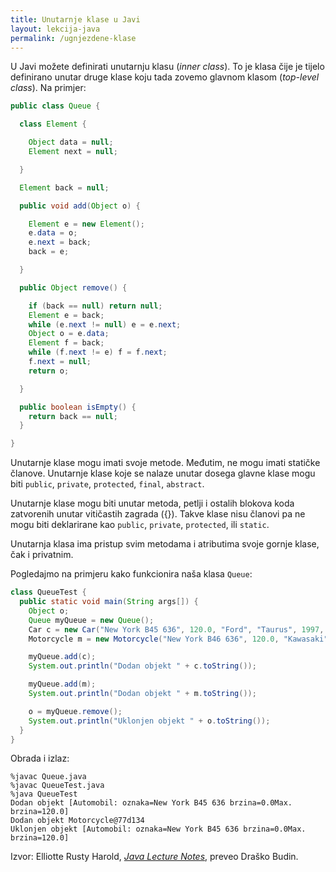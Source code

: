 ```yaml
---
title: Unutarnje klase u Javi
layout: lekcija-java
permalink: /ugnjezdene-klase
---
```


U Javi možete definirati unutarnju klasu (*inner class*). To je klasa čije je tijelo definirano unutar druge klase koju tada zovemo glavnom klasom (*top-level class*). Na primjer:

```java
public class Queue {

  class Element {

    Object data = null;
    Element next = null;

  }

  Element back = null;

  public void add(Object o) {

    Element e = new Element();
    e.data = o;
    e.next = back;
    back = e;

  }

  public Object remove() {

    if (back == null) return null;
    Element e = back;
    while (e.next != null) e = e.next;   
    Object o = e.data;
    Element f = back;
    while (f.next != e) f = f.next;   
    f.next = null;
    return o;

  }

  public boolean isEmpty() {
    return back == null;
  }

}
```

Unutarnje klase mogu imati svoje metode. Međutim, ne mogu imati statičke članove. Unutarnje klase koje se nalaze unutar dosega glavne klase mogu biti `public`, `private`, `protected`, `final`, `abstract`.

Unutarnje klase mogu biti unutar metoda, petlji i ostalih blokova koda zatvorenih unutar vitičastih zagrada ({}). Takve klase nisu članovi pa ne mogu biti deklarirane kao `public`, `private`, `protected`, ili `static`.

Unutarnja klasa ima pristup svim metodama i atributima svoje gornje klase, čak i privatnim.

Pogledajmo na primjeru kako funkcionira naša klasa `Queue`:

```java
class QueueTest {
  public static void main(String args[]) {
    Object o;
    Queue myQueue = new Queue();
    Car c = new Car("New York B45 636", 120.0, "Ford", "Taurus", 1997, 4, 4);
    Motorcycle m = new Motorcycle("New York B46 636", 120.0, "Kawasaki", "Ninja", 1997, 4);

    myQueue.add(c);
    System.out.println("Dodan objekt " + c.toString());

    myQueue.add(m);
    System.out.println("Dodan objekt " + m.toString());

    o = myQueue.remove();
    System.out.println("Uklonjen objekt " + o.toString());
  }
}
```

Obrada i izlaz:

```
%javac Queue.java
%javac QueueTest.java
%java QueueTest
Dodan objekt [Automobil: oznaka=New York B45 636 brzina=0.0Max. brzina=120.0]
Dodan objekt Motorcycle@77d134
Uklonjen objekt [Automobil: oznaka=New York B45 636 brzina=0.0Max. brzina=120.0]
```

Izvor: Elliotte Rusty Harold, *[Java Lecture Notes](//www.cafeaulait.org/course/index.html)*, preveo Draško Budin.
